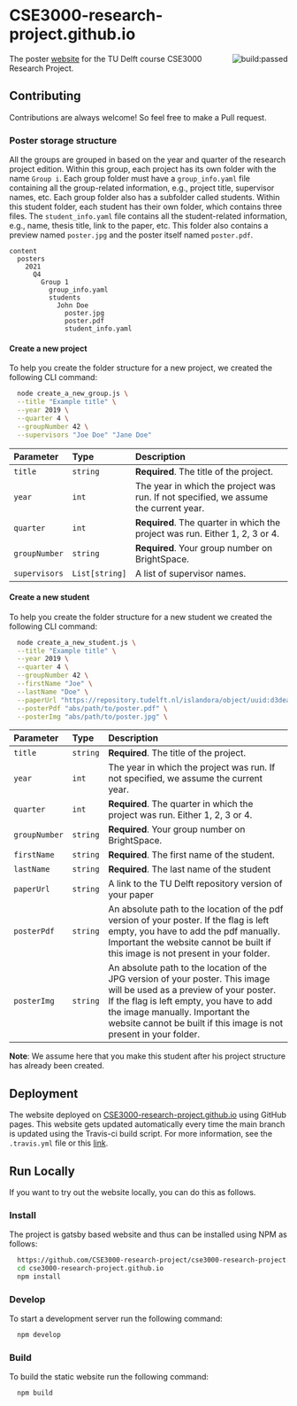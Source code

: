 # CSE3000-research-project.github.io

<img src="https://app.travis-ci.com/CSE3000-research-project/cse3000-research-project.github.io.svg?branch=master&amp;status=passed" alt="build:passed"  style="float:right;">

The poster [website](https://CSE3000-research-project.github.io) for the TU Delft course CSE3000 Research Project.

## Contributing

Contributions are always welcome! So feel free to make a Pull request.

### Poster storage structure

All the groups are grouped in based on the year and quarter of the research project edition.
Within this group, each project has its own folder with the name `Group i`.
Each group folder must have a `group_info.yaml` file containing all the group-related information, e.g., project title, supervisor names, etc.
Each group folder also has a subfolder called students.
Within this student folder, each student has their own folder, which contains three files.
The `student_info.yaml` file contains all the student-related information, e.g., name, thesis title, link to the paper, etc.
This folder also contains a preview named `poster.jpg` and the poster itself named `poster.pdf`.

```
content
  posters
    2021
      Q4
        Group 1
          group_info.yaml
          students
            John Doe
              poster.jpg
              poster.pdf
              student_info.yaml
```

#### Create a new project

To help you create the folder structure for a new project, we created the following CLI command:

```bash
  node create_a_new_group.js \
  --title "Example title" \
  --year 2019 \
  --quarter 4 \
  --groupNumber 42 \
  --supervisors "Joe Doe" "Jane Doe"
```

| Parameter     | Type           | Description                                                                          |
| :------------ | :------------- | :----------------------------------------------------------------------------------- |
| `title`       | `string`       | **Required**. The title of the project.                                              |
| `year`        | `int`          | The year in which the project was run. If not specified, we assume the current year. |
| `quarter`     | `int`          | **Required**. The quarter in which the project was run. Either 1, 2, 3 or 4.         |
| `groupNumber` | `string`       | **Required**. Your group number on BrightSpace.                                      |
| `supervisors` | `List[string]` | A list of supervisor names.                                                          |

#### Create a new student

To help you create the folder structure for a new student we created the following CLI command:

```bash
  node create_a_new_student.js \
  --title "Example title" \
  --year 2019 \
  --quarter 4 \
  --groupNumber 42 \
  --firstName "Joe" \
  --lastName "Doe" \
  --paperUrl "https://repository.tudelft.nl/islandora/object/uuid:d3deaccc-db8b-4fe0-8328-faaf4fa6b598?collection=education" \
  --posterPdf "abs/path/to/poster.pdf" \
  --posterImg "abs/path/to/poster.jpg" \
```

| Parameter     | Type     | Description                                                                                                                                                                                                                                                                |
| :------------ | :------- | :------------------------------------------------------------------------------------------------------------------------------------------------------------------------------------------------------------------------------------------------------------------------- |
| `title`       | `string` | **Required**. The title of the project.                                                                                                                                                                                                                                    |
| `year`        | `int`    | The year in which the project was run. If not specified, we assume the current year.                                                                                                                                                                                       |
| `quarter`     | `int`    | **Required**. The quarter in which the project was run. Either 1, 2, 3 or 4.                                                                                                                                                                                               |
| `groupNumber` | `string` | **Required**. Your group number on BrightSpace.                                                                                                                                                                                                                            |
| `firstName`   | `string` | **Required**. The first name of the student.                                                                                                                                                                                                                               |
| `lastName`    | `string` | **Required**. The last name of the student                                                                                                                                                                                                                                 |
| `paperUrl`    | `string` | A link to the TU Delft repository version of your paper                                                                                                                                                                                                                    |
| `posterPdf`   | `string` | An absolute path to the location of the pdf version of your poster. If the flag is left empty, you have to add the pdf manually. Important the website cannot be built if this image is not present in your folder.                                                        |
| `posterImg`   | `string` | An absolute path to the location of the JPG version of your poster. This image will be used as a preview of your poster. If the flag is left empty, you have to add the image manually. Important the website cannot be built if this image is not present in your folder. |

**Note**: We assume here that you make this student after his project structure has already been created.

## Deployment

The website deployed on [CSE3000-research-project.github.io](https://CSE3000-research-project.github.io) using GitHub pages.
This website gets updated automatically every time the main branch is updated using the Travis-ci build script.
For more information, see the `.travis.yml` file or this [link](https://www.gatsbyjs.com/docs/how-to/previews-deploys-hosting/how-gatsby-works-with-github-pages/).

## Run Locally

If you want to try out the website locally, you can do this as follows.

### Install

The project is gatsby based website and thus can be installed using NPM as follows:

```bash
  https://github.com/CSE3000-research-project/cse3000-research-project.github.io.git
  cd cse3000-research-project.github.io
  npm install
```

### Develop

To start a development server run the following command:

```bash
  npm develop
```

### Build

To build the static website run the following command:

```bash
  npm build
```
